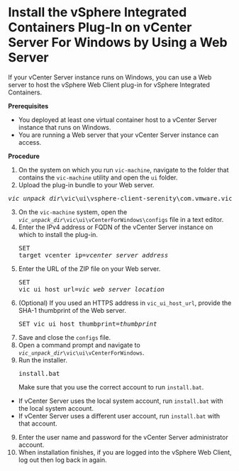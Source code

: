 # Install the vSphere Integrated Containers Plug-In on vCenter Server For Windows by Using a Web Server #

If your vCenter Server instance runs on Windows, you can use a Web server to host the vSphere Web Client plug-in for vSphere Integrated Containers.

**Prerequisites**

- You deployed at least one virtual container host to a vCenter Server instance that runs on Windows.
- You are running a Web server that your vCenter Server instance can access.

**Procedure**

1. On the system on which you run `vic-machine`, navigate to the folder that contains the `vic-machine` utility and open the `ui` folder.
2. Upload the plug-in bundle to your Web server.
  <pre><i>vic_unpack_dir</i>\vic\ui\vsphere-client-serenity\com.vmware.vicui.Vicui-0.0.1.zip</pre>
3. On the `vic-machine` system, open the <code><i>vic_unpack_dir</i>\vic\ui\vCenterForWindows\configs</code> file in a text editor.
4. Enter the IPv4 address or FQDN of the vCenter Server instance on which to install the plug-in.<pre>SET target_vcenter_ip=<i>vcenter_server_address</i></pre>
5. Enter the URL of the ZIP file on your Web server.<pre>SET vic_ui_host_url=<i>vic_web_server_location</i></pre>
6. (Optional) If you used an HTTPS address in `vic_ui_host_url`, provide the SHA-1 thumbprint of the Web server.<pre>SET vic_ui_host_thumbprint=<i>thumbprint</i></pre> 
6. Save and close the `configs` file.
7. Open a command prompt and navigate to <code><i>vic_unpack_dir</i>\vic\ui\vCenterForWindows</code>.
8. Run the installer.<pre>install.bat</pre>
  Make sure that you use the correct account to run `install.bat`. 
  - If vCenter Server uses the local system account, run `install.bat` with the local system account.
  - If vCenter Server uses a different user account, run `install.bat` with that account.
9. Enter the user name and password for the vCenter Server administrator account.
10. When installation finishes, if you are logged into the vSphere Web Client, log out then log back in again.